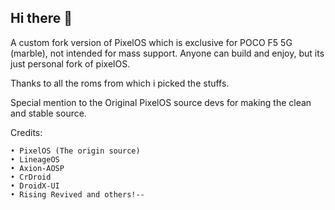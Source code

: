 ## Hi there 👋

A custom fork version of PixelOS which is exclusive for POCO F5 5G (marble), not intended for mass support. Anyone can build and enjoy, but its just personal fork of pixelOS.

Thanks to all the roms from which i picked the stuffs.

Special mention to the Original PixelOS source devs for making the clean and stable source. 

Credits:
```````````
• PixelOS (The origin source)
• LineageOS 
• Axion-AOSP 
• CrDroid 
• DroidX-UI 
• Rising Revived and others!--
